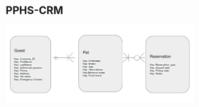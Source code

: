 # PPHS-CRM

![ERD Image](https://github.com/doriorio/PPHS-CRM/blob/master/Screen%20Shot%202019-11-24%20at%201.34.34%20PM.png?raw=true)